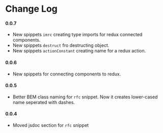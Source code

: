 # Change Log
#### 0.0.7
* New spippets `imrc` creating type imports for redux connected components.
* New spippets `destruct` fro destructing object.
* New spippets `actionConstant` creating name for a redux action.

#### 0.0.6
* New spippets for connecting components to redux.
#### 0.0.5
* Better BEM class naming for `rfc` snippet. Now it creates lower-cased name seperated with dashes.
#### 0.0.4
* Moved jsdoc section for `rfc` snippet
